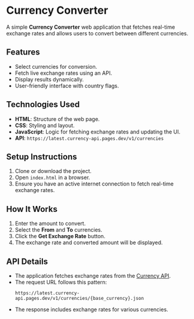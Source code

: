 # Currency Converter

A simple **Currency Converter** web application that fetches real-time exchange rates and allows users to convert between different currencies.

## Features
- Select currencies for conversion.
- Fetch live exchange rates using an API.
- Display results dynamically.
- User-friendly interface with country flags.

## Technologies Used
- **HTML**: Structure of the web page.
- **CSS**: Styling and layout.
- **JavaScript**: Logic for fetching exchange rates and updating the UI.
- **API**: `https://latest.currency-api.pages.dev/v1/currencies`


## Setup Instructions
1. Clone or download the project.
2. Open `index.html` in a browser.
3. Ensure you have an active internet connection to fetch real-time exchange rates.

## How It Works
1. Enter the amount to convert.
2. Select the **From** and **To** currencies.
3. Click the **Get Exchange Rate** button.
4. The exchange rate and converted amount will be displayed.

## API Details
- The application fetches exchange rates from the [Currency API](https://latest.currency-api.pages.dev/).
- The request URL follows this pattern: 
  ```
  https://latest.currency-api.pages.dev/v1/currencies/{base_currency}.json
  ```
- The response includes exchange rates for various currencies.


